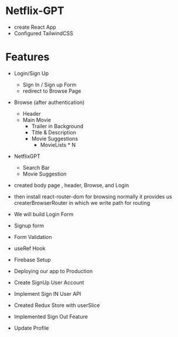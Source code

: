 # Netflix-GPT

- create React App
- Configured TailwindCSS

# Features

- Login/Sign Up
  - Sign In / Sign up Form
  - redirect to Browse Page
- Browse (after authentication)
  - Header
  - Main Movie
    - Trailer in Background
    - Title & Description
    - Movie Suggestions
      - MovieLists \* N
- NetflixGPT

  - Search Bar
  - Movie Suggestion

- created body page , header, Browse, and Login
- then install react-router-dom for browsing normally it provides us createrBrowserRouter in which we write path for routing

- We will build Login Form
- Signup form
- Form Validation
- useRef Hook
- Firebase Setup
- Deploying our app to Production
- Create SignUp User Account
- Implement Sign IN User API
- Created Redux Store with userSlice
- Implemented Sign Out Feature
- Update Profile
